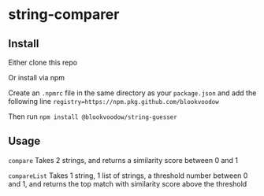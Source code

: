 # string-comparer

## Install
Either clone this repo


Or install via npm

Create an `.npmrc` file in the same directory as your `package.json` and add the following line
`registry=https://npm.pkg.github.com/blookvoodow`

Then run `npm install @blookvoodow/string-guesser`

## Usage
`compare` Takes 2 strings, and returns a similarity score between 0 and 1


`compareList` Takes 1 string, 1 list of strings, a threshold number between 0 and 1, and returns the top match with similarity score above the threshold